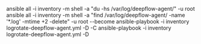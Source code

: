 ansible all -i inventory -m shell -a "du -hs /var/log/deepflow-agent/" -u root
ansible all -i inventory -m shell -a "find /var/log/deepflow-agent/ -name '*.log' -mtime +2 -delete" -u root --become
ansible-playbook -i inventory logrotate-deepflow-agent.yml -D -C
ansible-playbook -i inventory logrotate-deepflow-agent.yml -D
